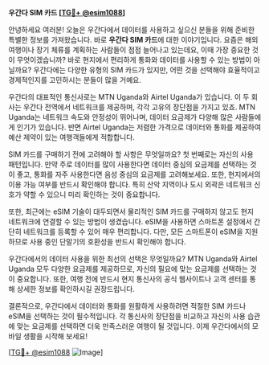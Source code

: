 **우간다 SIM 카드 [[TG💪+ @esim1088](https://t.me/s/esim1088)]**

안녕하세요 여러분! 오늘은 우간다에서 데이터를 사용하고 싶으신 분들을 위해 준비한 특별한 정보를 가져왔습니다. 바로 **우간다 SIM 카드**에 대한 이야기입니다. 요즘은 해외 여행이나 장기 체류를 계획하는 사람들이 점점 늘어나고 있는데요, 이때 가장 중요한 것이 무엇이겠습니까? 바로 현지에서 편리하게 통화와 데이터를 사용할 수 있는 방법이 아닐까요? 우간다에는 다양한 유형의 SIM 카드가 있지만, 어떤 것을 선택해야 효율적이고 경제적인지를 고민하시는 분들이 많을 거예요.

우간다의 대표적인 통신사로는 MTN Uganda와 Airtel Uganda가 있습니다. 이 두 회사는 우간다 전역에서 네트워크를 제공하며, 각각 고유의 장단점을 가지고 있죠. MTN Uganda는 네트워크 속도와 안정성이 뛰어나며, 데이터 요금제가 다양해 많은 사람들에게 인기가 있습니다. 반면 Airtel Uganda는 저렴한 가격으로 데이터와 통화를 제공하여 예산 제약이 있는 여행객들에게 적합합니다.

SIM 카드를 구매하기 전에 고려해야 할 사항은 무엇일까요? 첫 번째로는 자신의 사용 패턴입니다. 만약 주로 데이터를 많이 사용한다면 데이터 중심의 요금제를 선택하는 것이 좋고, 통화를 자주 사용한다면 음성 중심의 요금제를 고려해보세요. 또한, 현지에서의 이용 가능 여부를 반드시 확인해야 합니다. 특히 산악 지역이나 도시 외곽은 네트워크 신호가 약할 수 있으니 미리 확인하는 것이 중요합니다.

또한, 최근에는 eSIM 기술이 대두되면서 물리적인 SIM 카드를 구매하지 않고도 현지 네트워크에 연결할 수 있는 방법이 생겼습니다. eSIM을 사용하면 스마트폰 설정에서 간단히 네트워크를 등록할 수 있어 매우 편리합니다. 다만, 모든 스마트폰이 eSIM을 지원하므로 사용 중인 단말기의 호환성을 반드시 확인해야 합니다.

우간다에서의 데이터 사용을 위한 최선의 선택은 무엇일까요? MTN Uganda와 Airtel Uganda 모두 다양한 요금제를 제공하므로, 자신의 필요에 맞는 요금제를 선택하는 것이 중요합니다. 또한, 여행 전에 반드시 현지 통신사의 공식 웹사이트나 고객 센터를 통해 상세한 정보를 확인하시길 권장드립니다.

결론적으로, 우간다에서 데이터와 통화를 원활하게 사용하려면 적절한 SIM 카드나 eSIM을 선택하는 것이 필수적입니다. 각 통신사의 장단점을 비교하고 자신의 사용 습관에 맞는 요금제를 선택하면 더욱 만족스러운 여행이 될 것입니다. 이제 우간다에서의 모바일 생활을 시작해 보세요!

[[TG💪+ @esim1088](https://t.me/s/esim1088) ![Image](https://i.postimg.cc/Y0z9fWf4/image.png)]